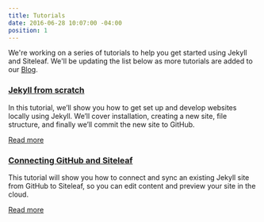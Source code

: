 ```yaml
---
title: Tutorials
date: 2016-06-28 10:07:00 -04:00
position: 1
---
```


We're working on a series of tutorials to help you get started using Jekyll and Siteleaf. We'll be updating the list below as more tutorials are added to our [Blog](http://www.siteleaf.com/blog/).

### [Jekyll from scratch](http://www.siteleaf.com/blog/jekyll-from-scratch/)

In this tutorial, we’ll show you how to get set up and develop websites locally using Jekyll. We’ll cover installation, creating a new site, file structure, and finally we’ll commit the new site to GitHub.

[Read more](http://www.siteleaf.com/blog/jekyll-from-scratch/)

### [Connecting GitHub and Siteleaf](http://www.siteleaf.com/blog/connecting-github/)

This tutorial will show you how to connect and sync an existing Jekyll site from GitHub to Siteleaf, so you can edit content and preview your site in the cloud.

[Read more](http://www.siteleaf.com/blog/connecting-github/)